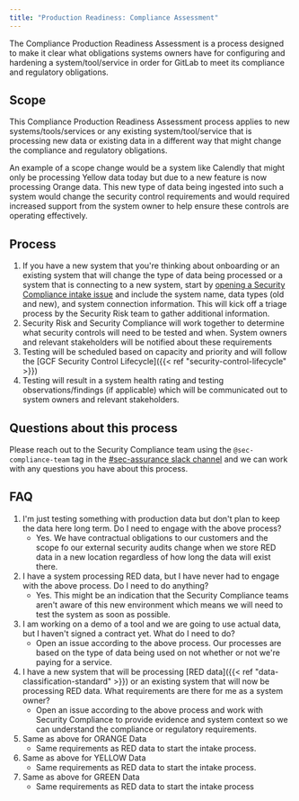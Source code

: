 ```yaml
---
title: "Production Readiness: Compliance Assessment"
---
```


The Compliance Production Readiness Assessment is a process designed to make it clear what obligations systems owners have for configuring and hardening a system/tool/service in order for GitLab to meet its compliance and regulatory obligations.

## Scope

This Compliance Production Readiness Assessment process applies to new systems/tools/services or any existing system/tool/service that is processing new data or existing data in a different way that might change the compliance and regulatory obligations.

An example of a scope change would be a system like Calendly that might only be processing Yellow data today but due to a new feature is now processing Orange data. This new type of data being ingested into such a system would change the security control requirements and would required increased support from the system owner to help ensure these controls are operating effectively.

## Process

1. If you have a new system that you're thinking about onboarding or an existing system that will change the type of data being processed or a system that is connecting to a new system, start by [opening a Security Compliance intake issue](https://gitlab.com/gitlab-com/gl-security/security-assurance/security-compliance-commercial-and-dedicated/security-compliance-intake/-/issues/new?issuable_template=intakeform) and include the system name, data types (old and new), and system connection information. This will kick off a triage process by the Security Risk team to gather additional information.
1. Security Risk and Security Compliance will work together to determine what security controls will need to be tested and when. System owners and relevant stakeholders will be notified about these requirements
1. Testing will be scheduled based on capacity and priority and will follow the [GCF Security Control Lifecycle]({{< ref "security-control-lifecycle" >}})
1. Testing will result in a system health rating and testing observations/findings (if applicable) which will be communicated out to system owners and relevant stakeholders.

## Questions about this process

Please reach out to the Security Compliance team using the `@sec-compliance-team` tag in the [#sec-assurance slack channel](https://gitlab.slack.com/archives/C0129P7DW75) and we can work with any questions you have about this process.

## FAQ

1. I'm just testing something with production data but don't plan to keep the data here long term. Do I need to engage with the above process?
   - Yes. We have contractual obligations to our customers and the scope fo our external security audits change when we store RED data in a new location regardless of how long the data will exist there.
1. I have a system processing RED data, but I have never had to engage with the above process. Do I need to do anything?
   - Yes. This might be an indication that the Security Compliance teams aren't aware of this new environment which means we will need to test the system as soon as possible.
1. I am working on a demo of a tool and we are going to use actual data, but I haven't signed a contract yet. What do I need to do?
   - Open an issue according to the above process. Our processes are based on the type of data being used on not whether or not we're paying for a service.
1. I have a new system that will be processing [RED data]({{< ref "data-classification-standard" >}}) or an existing system that will now be processing RED data. What requirements are there for me as a system owner?
   - Open an issue according to the above process and work with Security Compliance to provide evidence and system context so we can understand the compliance or regulatory requirements.
1. Same as above for ORANGE Data
   - Same requirements as RED data to start the intake process.
1. Same as above for YELLOW Data
   - Same requirements as RED data to start the intake process.
1. Same as above for GREEN Data
   - Same requirements as RED data to start the intake process
